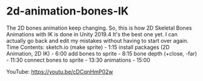 # 2d-animation-bones-IK
The 2D bones animation keep changing. So, this is how 2D Skeletal Bones Animations with IK is done in Unity 2019.4  It's the best one yet. I can actually go back and edit my mistakes without having to start over again.   Time Contents: sketch.io (make sprite) - 1:15 install packages (2D Animation, 2D IK) - 6:00 add bones to sprite - 8:15 bone depth (+close, -far) - 11:30 connect bones to sprite - 13:30 animations - 15:00

YouTube:  https://youtu.be/cDCqnHmP02w
